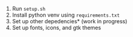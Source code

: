 1. Run ```setup.sh```
2. Install python venv using ```requirements.txt```
3. Set up other depedencies* (work in progress)
4. Set up fonts, icons, and gtk themes
